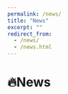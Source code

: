```yaml
---
permalink: /news/
title: "News"
excerpt: ""
redirect_from: 
  - /news/
  - /news.html
---
```


<span class="anchor" id="news"></span>

# 🔥News
